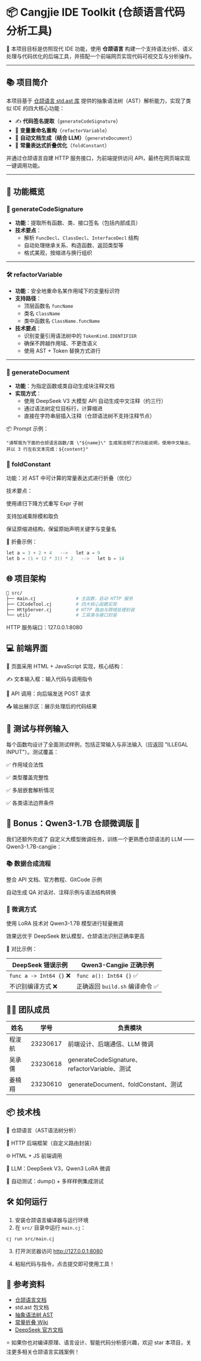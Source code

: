 # 📦 Cangjie IDE Toolkit (仓颉语言代码分析工具)

🚀 本项目目标是仿照现代 IDE 功能，使用 **仓颉语言** 构建一个支持语法分析、语义处理与代码优化的后端工具，并搭配一个前端网页实现代码可视交互与分析操作。

---

## 📚 项目简介

本项目基于 [仓颉语言 std.ast 库](https://cangjie-lang.cn/docs) 提供的抽象语法树（AST）解析能力，实现了类似 IDE 的四大核心功能：

- ✍️ **代码签名提取**（`generateCodeSignature`）
- 🔁 **变量重命名重构**（`refactorVariable`）
- 🧾 **自动文档生成（结合 LLM）**（`generateDocument`）
- 🧮 **常量表达式折叠优化**（`foldConstant`）

并通过仓颉语言自建 HTTP 服务接口，为前端提供访问 API，最终在网页端实现一键调用功能。

---

## 🧩 功能概览

### 🧾 generateCodeSignature

- **功能**：提取所有函数、类、接口签名（包括内部成员）
- **技术要点**：
  - 解析 `FuncDecl`、`ClassDecl`、`InterfaceDecl` 结构
  - 自动处理继承关系、构造函数、返回类型等
  - 格式美观，按缩进与换行组织

---

### 🛠️ refactorVariable

- **功能**：安全地重命名某作用域下的变量标识符
- **支持路径**：
  - 顶层函数名 `funcName`
  - 类名 `ClassName`
  - 类中函数名 `ClassName.funcName`
- **技术要点**：
  - 识别变量引用语法树中的 `TokenKind.IDENTIFIER`
  - 确保不跨越作用域、不更改语义
  - 使用 AST + Token 替换方式进行

---

### 📄 generateDocument

- **功能**：为指定函数或类自动生成块注释文档
- **实现方式**：
  - 使用 DeepSeek V3 大模型 API 自动生成中文注释（约三行）
  - 通过语法树定位目标行，计算缩进
  - 直接在字符串层插入注释（仓颉语法树不支持注释节点）

📦 Prompt 示例：

```cangjie
"请帮我为下面的仓颉语言函数/类 \"${name}\" 生成简洁明了的功能说明，使用中文输出，并以 3 行左右文本完成：${content}"
```

### 🔬 foldConstant

功能：对 AST 中可计算的常量表达式进行折叠（优化）

技术要点：

使用递归下降方式重写 Expr 子树

支持加减乘除模和取负

保证原缩进结构，保留原始声明关键字与变量名

🧠 折叠示例：

```c
let a = 3 + 2 + 4   -->   let a = 9
let b = (1 + (2 * 3)) * 2   -->   let b = 14
```

## 🌐 项目架构

```bash
📁 src/
├── main.cj               # 主函数，启动 HTTP 服务
├── CJCodeTool.cj         # 四大核心函数实现
├── HttpServer.cj         # HTTP 路由与跨域处理封装
└── util/                 # 工具类与接口封装
```

HTTP 服务端口：127.0.0.1:8080

## 💻 前端界面

📄 页面采用 HTML + JavaScript 实现，核心结构：

✍️ 文本输入框：输入代码与调用指令

🧠 API 调用：向后端发送 POST 请求

📤 输出展示区：展示处理后的代码结果

## 🧪 测试与样例输入

每个函数均设计了全面测试样例，包括正常输入与非法输入（应返回 "ILLEGAL INPUT"）。测试覆盖：

✅ 作用域合法性

✅ 类型覆盖完整性

✅ 多层嵌套解析情况

✅ 各类语法边界条件

## 🧠 Bonus：Qwen3-1.7B 仓颉微调版 🤖

我们还额外完成了 自定义大模型微调任务，训练一个更熟悉仓颉语法的 LLM —— Qwen3-1.7B-cangjie：

### 📚 数据合成流程

整合 API 文档、官方教程、GitCode 示例

自动生成 QA 对话对、注释示例与语法结构转换

### 🔧 微调方式

使用 LoRA 技术对 Qwen3-1.7B 模型进行轻量微调

效果远优于 DeepSeek 默认模型，仓颉语法识别正确率更高

🎉 对比示例：

| DeepSeek 错误示例      | Qwen3-Cangjie 正确示例         |
| ---------------------- | ------------------------------ |
| `func a -> Int64 {}` ❌ | `func a(): Int64 {}` ✅         |
| 不识别编译方式 ❌       | 正确返回 `build.sh` 编译命令 ✅ |

## 👨‍💻 团队成员

| 姓名   | 学号     | 负责模块                                      |
| ------ | -------- | --------------------------------------------- |
| 程浚航 | 23230617 | 前端设计、后端通信、LLM 微调                  |
| 吴承儒 | 23230618 | generateCodeSignature、refactorVariable、测试 |
| 姜楠翔 | 23230610 | generateDocument、foldConstant、测试          |

## 📦 技术栈

🧠 仓颉语言（AST语法树分析）

🔗 HTTP 后端框架（自定义路由封装）

🌐 HTML + JS 前端调用

🤖 LLM：DeepSeek V3，Qwen3 LoRA 微调

🧪 自动测试：dump() + 多样样例集成测试

## 🛠️ 如何运行

1. 安装仓颉语言编译器与运行环境
2. 在 `src/` 目录中运行 `main.cj`：

```bash
cj run src/main.cj
```

3. 打开浏览器访问 http://127.0.0.1:8080

4. 粘贴代码与指令，点击提交即可使用工具！

## 📄 参考资料

- [仓颉语言文档](https://cangjie-lang.cn/docs)
- std.ast 包文档
- [抽象语法树 AST](https://zh.wikipedia.org/wiki/抽象语法树)
- [常量折叠 Wiki](https://zh.wikipedia.org/wiki/常量折叠)
- [DeepSeek 官方文档](https://www.deepseek.com/)

⭐ 如果你也对编译原理、语言设计、智能代码分析感兴趣，欢迎 star 本项目，关注更多相关仓颉语言实践案例！
